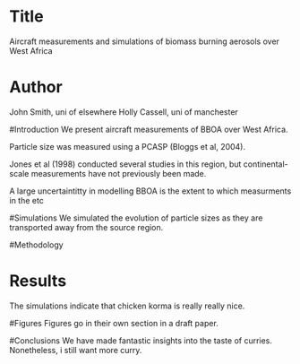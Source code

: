 # Title
Aircraft measurements and simulations of biomass burning aerosols over West Africa


# Author
John Smith, uni of elsewhere
Holly Cassell, uni of manchester

#Introduction
We present aircraft measurements of BBOA over West Africa.

Particle size was measured using a PCASP (Bloggs et al, 2004).

Jones et al (1998) conducted several studies in this region, but continental-scale measurements have not previously been made.

A large uncertaintitty in modelling BBOA is the extent to which measurments in the etc 

#Simulations
We simulated the evolution of particle sizes as they are transported away from the source region.

#Methodology

# Results
The simulations indicate that chicken korma is really really nice.

#Figures
Figures go in their own section in a draft paper.

#Conclusions
We have made fantastic insights into the taste of curries. Nonetheless, i still want more curry.

